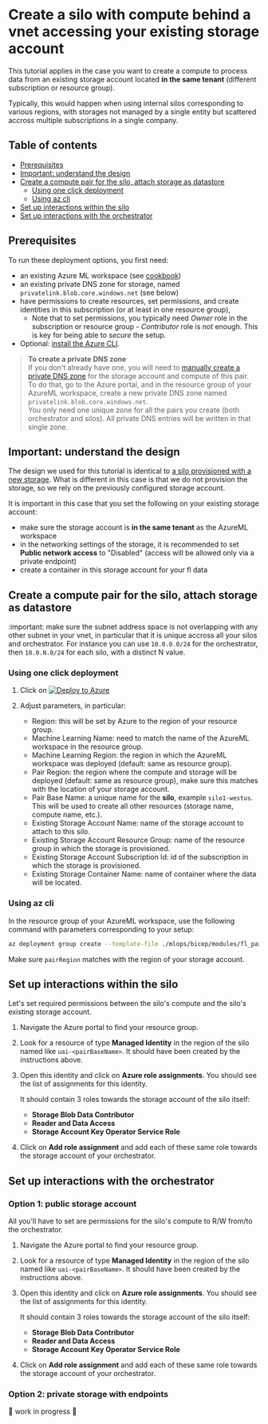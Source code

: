 # Create a silo with compute behind a vnet accessing your existing storage account

This tutorial applies in the case you want to create a compute to process data from an existing storage account located **in the same tenant** (different subscription or resource group).

Typically, this would happen when using internal silos corresponding to various regions, with storages not managed by a single entity but scattered accross multiple subscriptions in a single company.

## Table of contents

- [Prerequisites](#prerequisites)
- [Important: understand the design](#important-understand-the-design)
- [Create a compute pair for the silo, attach storage as datastore](#create-a-compute-pair-for-the-silo-attach-storage-as-datastore)
  - [Using one click deployment](#using-one-click-deployment)
  - [Using az cli](#using-az-cli)
- [Set up interactions within the silo](#set-up-interactions-within-the-silo)
- [Set up interactions with the orchestrator](#set-up-interactions-with-the-orchestrator)

## Prerequisites

To run these deployment options, you first need:

- an existing Azure ML workspace (see [cookbook](README.md))
- an existing private DNS zone for storage, named `privatelink.blob.core.windows.net` (see below)
- have permissions to create resources, set permissions, and create identities in this subscription (or at least in one resource group),
  - Note that to set permissions, you typically need _Owner_ role in the subscription or resource group - _Contributor_ role is not enough. This is key for being able to _secure_ the setup.
- Optional: [install the Azure CLI](https://learn.microsoft.com/en-us/cli/azure/install-azure-cli).

> **To create a private DNS zone**  
> If you don't already have one, you will need to [manually create a private DNS zone](https://learn.microsoft.com/en-us/azure/dns/private-dns-privatednszone) for the storage account and compute of this pair.  
> To do that, go to the Azure portal, and in the resource group of your AzureML workspace, create a new private DNS zone named `privatelink.blob.core.windows.net`.  
> You only need one unique zone for all the pairs you create (both orchestrator and silos). All private DNS entries will be written in that single zone.

## Important: understand the design

The design we used for this tutorial is identical to [a silo provisioned with a new storage](./silo_vnet_newstorage.md#important-understand-the-design). What is different in this case is that we do not provision the storage, so we rely on the previously configured storage account.

It is important in this case that you set the following on your existing storage account:

- make sure the storage account is **in the same tenant** as the AzureML workspace
- in the networking settings of the storage, it is recommended to set **Public network access** to "Disabled" (access will be allowed only via a private endpoint)
- create a container in this storage account for your fl data

## Create a compute pair for the silo, attach storage as datastore

:important: make sure the subnet address space is not overlapping with any other subnet in your vnet, in particular that it is unique accross all your silos and orchestrator. For instance you can use `10.0.0.0/24` for the orchestrator, then `10.0.N.0/24` for each silo, with a distinct N value.

### Using one click deployment

1. Click on [![Deploy to Azure](https://aka.ms/deploytoazurebutton)](https://portal.azure.com/#create/Microsoft.Template/uri/https%3A%2F%2Fraw.githubusercontent.com%2FAzure-Samples%2Fazure-ml-federated-learning%2Fmain%2Fmlops%2Farm%2Fvnet_compute_existing_storage.json)

2. Adjust parameters, in particular:

    - Region: this will be set by Azure to the region of your resource group.
    - Machine Learning Name: need to match the name of the AzureML workspace in the resource group.
    - Machine Learning Region: the region in which the AzureML workspace was deployed (default: same as resource group).
    - Pair Region: the region where the compute and storage will be deployed (default: same as resource group), make sure this matches with the location of your storage account.
    - Pair Base Name: a unique name for the **silo**, example `silo1-westus`. This will be used to create all other resources (storage name, compute name, etc.).
    - Existing Storage Account Name: name of the storage account to attach to this silo.
    - Existing Storage Account Resource Group: name of the resource group in which the storage is provisioned.
    - Existing Storage Account Subscription Id: id of the subscription in which the storage is provisioned.
    - Existing Storage Container Name: name of container where the data will be located.

### Using az cli

In the resource group of your AzureML workspace, use the following command with parameters corresponding to your setup:

```bash
az deployment group create --template-file ./mlops/bicep/modules/fl_pairs/vnet_compute_existing_storage.bicep --resource-group <resource group name> --parameters pairBaseName="silo1-westus" pairRegion="westus" machineLearningName="aml-fldemo" machineLearningRegion="eastus" subnetPrefix="10.0.1.0/24" existingStorageAccountName="..." existingStorageAccountResourceGroup="..." existingStorageAccountSubscriptionId="..."
```

Make sure `pairRegion` matches with the region of your storage account.

## Set up interactions within the silo

Let's set required permissions between the silo's compute and the silo's existing storage account.

1. Navigate the Azure portal to find your resource group.

2. Look for a resource of type **Managed Identity** in the region of the silo named like `uai-<pairBaseName>`. It should have been created by the instructions above.

3. Open this identity and click on **Azure role assignments**. You should see the list of assignments for this identity.

    It should contain 3 roles towards the storage account of the silo itself:
    - **Storage Blob Data Contributor**
    - **Reader and Data Access**
    - **Storage Account Key Operator Service Role**

4. Click on **Add role assignment** and add each of these same role towards the storage account of your orchestrator.

## Set up interactions with the orchestrator

### Option 1: public storage account

All you'll have to set are permissions for the silo's compute to R/W from/to the orchestrator.

1. Navigate the Azure portal to find your resource group.

2. Look for a resource of type **Managed Identity** in the region of the silo named like `uai-<pairBaseName>`. It should have been created by the instructions above.

3. Open this identity and click on **Azure role assignments**. You should see the list of assignments for this identity.

    It should contain 3 roles towards the storage account of the silo itself:
    - **Storage Blob Data Contributor**
    - **Reader and Data Access**
    - **Storage Account Key Operator Service Role**

4. Click on **Add role assignment** and add each of these same role towards the storage account of your orchestrator.

### Option 2: private storage with endpoints

:construction: work in progress :construction:
